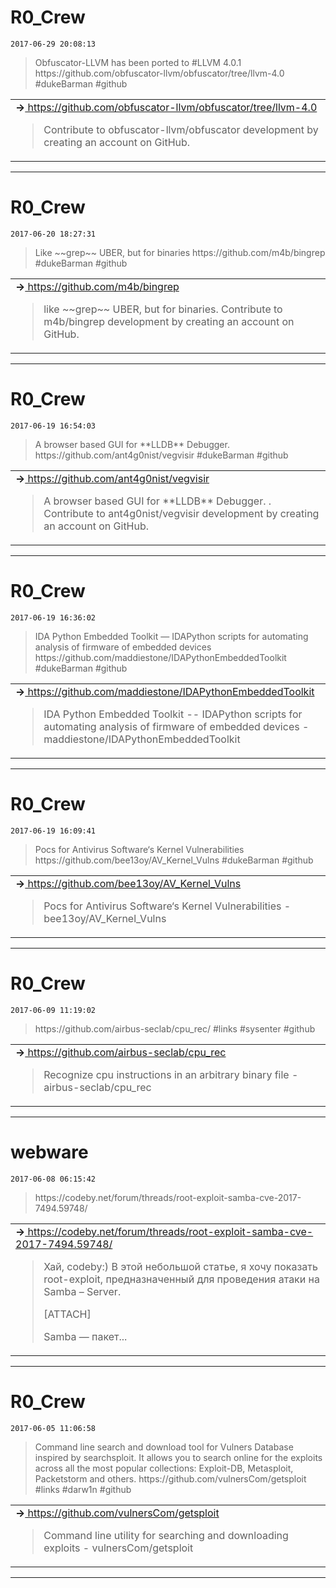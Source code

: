 # R0_Crew
`2017-06-29 20:08:13`

<blockquote>
Obfuscator-LLVM has been ported to &#35;LLVM 4.0.1 https://github.com/obfuscator-llvm/obfuscator/tree/llvm-4.0
&#35;dukeBarman &#35;github
</blockquote>

<table><tr><td><b>→</b><a href="https://github.com/obfuscator-llvm/obfuscator/tree/llvm-4.0">
https://github.com/obfuscator-llvm/obfuscator/tree/llvm-4.0
</a>
<blockquote>
Contribute to obfuscator-llvm/obfuscator development by creating an account on GitHub.
</blockquote>
</td></tr></table>

---

# R0_Crew
`2017-06-20 18:27:31`

<blockquote>
Like ~~grep~~ UBER, but for binaries https://github.com/m4b/bingrep
&#35;dukeBarman &#35;github
</blockquote>

<table><tr><td><b>→</b><a href="https://github.com/m4b/bingrep">
https://github.com/m4b/bingrep
</a>
<blockquote>
like ~~grep~~ UBER, but for binaries. Contribute to m4b/bingrep development by creating an account on GitHub.
</blockquote>
</td></tr></table>

---

# R0_Crew
`2017-06-19 16:54:03`

<blockquote>
A browser based GUI for **LLDB** Debugger. https://github.com/ant4g0nist/vegvisir
&#35;dukeBarman &#35;github
</blockquote>

<table><tr><td><b>→</b><a href="https://github.com/ant4g0nist/vegvisir">
https://github.com/ant4g0nist/vegvisir
</a>
<blockquote>
A browser based GUI for **LLDB** Debugger. . Contribute to ant4g0nist/vegvisir development by creating an account on GitHub.
</blockquote>
</td></tr></table>

---

# R0_Crew
`2017-06-19 16:36:02`

<blockquote>
IDA Python Embedded Toolkit — IDAPython scripts for automating analysis of firmware of embedded devices https://github.com/maddiestone/IDAPythonEmbeddedToolkit
&#35;dukeBarman &#35;github
</blockquote>

<table><tr><td><b>→</b><a href="https://github.com/maddiestone/IDAPythonEmbeddedToolkit">
https://github.com/maddiestone/IDAPythonEmbeddedToolkit
</a>
<blockquote>
IDA Python Embedded Toolkit -- IDAPython scripts for automating analysis of firmware of embedded devices - maddiestone/IDAPythonEmbeddedToolkit
</blockquote>
</td></tr></table>

---

# R0_Crew
`2017-06-19 16:09:41`

<blockquote>
Pocs for Antivirus Software‘s Kernel Vulnerabilities https://github.com/bee13oy/AV_Kernel_Vulns
&#35;dukeBarman &#35;github
</blockquote>

<table><tr><td><b>→</b><a href="https://github.com/bee13oy/AV_Kernel_Vulns">
https://github.com/bee13oy/AV_Kernel_Vulns
</a>
<blockquote>
Pocs for Antivirus Software‘s Kernel Vulnerabilities - bee13oy/AV_Kernel_Vulns
</blockquote>
</td></tr></table>

---

# R0_Crew
`2017-06-09 11:19:02`

<blockquote>
https://github.com/airbus-seclab/cpu_rec/
&#35;links &#35;sysenter &#35;github
</blockquote>

<table><tr><td><b>→</b><a href="https://github.com/airbus-seclab/cpu_rec">
https://github.com/airbus-seclab/cpu_rec
</a>
<blockquote>
Recognize cpu instructions in an arbitrary binary file - airbus-seclab/cpu_rec
</blockquote>
</td></tr></table>

---

# webware
`2017-06-08 06:15:42`

<blockquote>
https://codeby.net/forum/threads/root-exploit-samba-cve-2017-7494.59748/
</blockquote>

<table><tr><td><b>→</b><a href="https://codeby.net/forum/threads/root-exploit-samba-cve-2017-7494.59748/">
https://codeby.net/forum/threads/root-exploit-samba-cve-2017-7494.59748/
</a>
<blockquote>
Хай, codeby:) В этой небольшой статье, я хочу показать root-exploit, предназначенный для проведения атаки на Samba – Server.

[ATTACH]

Samba — пакет...
</blockquote>
</td></tr></table>

---

# R0_Crew
`2017-06-05 11:06:58`

<blockquote>
Command line search and download tool for Vulners Database inspired by searchsploit. It allows you to search online for the exploits across all the most popular collections: Exploit-DB, Metasploit, Packetstorm and others. https://github.com/vulnersCom/getsploit
&#35;links &#35;darw1n &#35;github
</blockquote>

<table><tr><td><b>→</b><a href="https://github.com/vulnersCom/getsploit">
https://github.com/vulnersCom/getsploit
</a>
<blockquote>
Command line utility for searching and downloading exploits - vulnersCom/getsploit
</blockquote>
</td></tr></table>

---

